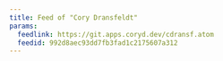 ```yaml
---
title: Feed of "Cory Dransfeldt"
params:
  feedlink: https://git.apps.coryd.dev/cdransf.atom
  feedid: 992d8aec93dd7fb3fad1c2175607a312
---
```

